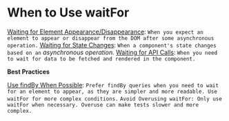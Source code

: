 # When to Use waitFor

[Waiting for Element Appearance/Disappearance](): `When you expect an element to appear or disappear from the DOM after some asynchronous operation.`
[Waiting for State Changes](): `When a component's state changes based on an` _asynchronous operation._
[Waiting for API Calls](): `When you need to wait for data to be fetched and rendered in the component.`

**Best Practices**

[Use findBy When Possible](): `Prefer findBy queries when you need to wait for an element to appear, as they are simpler and more readable. Use waitFor for more complex conditions.`
`Avoid Overusing waitFor: Only use waitFor when necessary. Overuse can make tests slower and more complex.`
